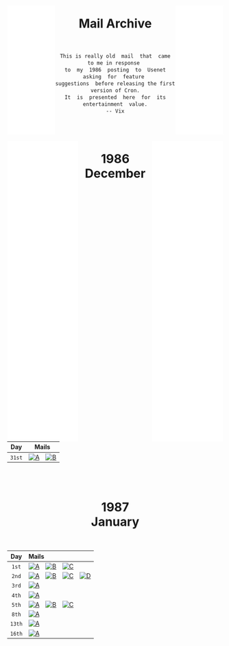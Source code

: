 
[<img height = 300 width = 22% align = left  src = '../Resources/Space.svg' >][#]
[<img height = 300 width = 22% align = right src = '../Resources/Space.svg' >][#]

<div align = center>

# Mail Archive

<br>
  
```
This is really old  mail  that  came  to me in response 
to  my  1986  posting  to  Usenet  asking  for  feature 
suggestions  before releasing the first version of Cron.
It  is  presented  here  for  its  entertainment  value.
-- Vix
```

<br>
<br>
    
[<img height = 700 width = 33% align = left  src = '../Resources/Space.svg' >][#]
[<img height = 700 width = 33% align = right src = '../Resources/Space.svg' >][#]

<div align = center>
    
# 1986 <br>December
    
<br>

| Day | Mails |
|:---:|:-----:|
| `31st` | [![A]][1986 / 12 / 31 / A]   [![B]][1986 / 12 / 31 / B]

<br>
<br>

# 1987 <br> January

<br>
    
|  Day  | Mails
|:-----:|:-----
|  `1st` | [![A]][1987 / 01 / 01 / A]   [![B]][1987 / 01 / 01 / B]   [![C]][1987 / 01 / 01 / C]
|  `2nd` | [![A]][1987 / 01 / 02 / A]   [![B]][1987 / 01 / 02 / B]   [![C]][1987 / 01 / 02 / C]   [![D]][1987 / 01 / 02 / D]
|  `3rd` | [![A]][1987 / 01 / 03 / A]
|  `4th` | [![A]][1987 / 01 / 04 / A]
|  `5th` | [![A]][1987 / 01 / 05 / A]   [![B]][1987 / 01 / 05 / B]   [![C]][1987 / 01 / 05 / C]
|  `8th` | [![A]][1987 / 01 / 08 / A]
| `13th` | [![A]][1987 / 01 / 13 / A]
| `16th` | [![A]][1987 / 01 / 16 / A]

</div>

<br>


<!----------------------------------------------------------------------------->

[#]: #


<!--------------------------------{ Mails }------------------------------------>

[1986 / 12 / 31 / A]: Mails/1986%20December%2031st%20A.md
[1986 / 12 / 31 / B]: Mails/1986%20December%2031st%20B.md

[1987 / 01 / 01 / A]: Mails/1987%20January%201st%20A.md
[1987 / 01 / 01 / B]: Mails/1987%20January%201st%20B.md
[1987 / 01 / 01 / C]: Mails/1987%20January%201st%20C.md

[1987 / 01 / 02 / A]: Mails/1987%20January%202nd%20A.md
[1987 / 01 / 02 / B]: Mails/1987%20January%202nd%20B.md
[1987 / 01 / 02 / C]: Mails/1987%20January%202nd%20C.md
[1987 / 01 / 02 / D]: Mails/1987%20January%202nd%20D.md

[1987 / 01 / 03 / A]: Mails/1987%20January%203rd.md

[1987 / 01 / 04 / A]: Mails/1987%20January%204th.md

[1987 / 01 / 05 / A]: Mails/1987%20January%205th%20A.md
[1987 / 01 / 05 / B]: Mails/1987%20January%205th%20B.md
[1987 / 01 / 05 / C]: Mails/1987%20January%205th%20C.md

[1987 / 01 / 08 / A]: Mails/1987%20January%208th.md

[1987 / 01 / 13 / A]: Mails/1987%20January%2013th.md

[1987 / 01 / 16 / A]: Mails/1987%20January%2016th.md


<!---------------------------------{ Buttons }--------------------------------->

[A]: https://img.shields.io/badge/A-2478b5?style=for-the-badge
[B]: https://img.shields.io/badge/B-red?style=for-the-badge
[C]: https://img.shields.io/badge/C-green?style=for-the-badge
[D]: https://img.shields.io/badge/D-yellow?style=for-the-badge
